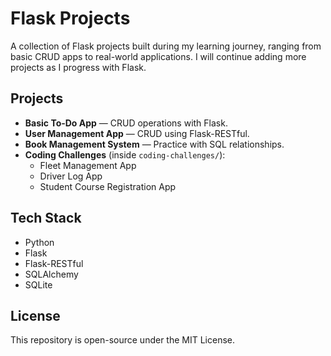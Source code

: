 # Flask Projects

A collection of Flask projects built during my learning journey, ranging from basic CRUD apps to real-world applications. I will continue adding more projects as I progress with Flask.

## Projects

- **Basic To-Do App** — CRUD operations with Flask.
- **User Management App** — CRUD using Flask-RESTful.
- **Book Management System** — Practice with SQL relationships.
- **Coding Challenges** (inside `coding-challenges/`):
  - Fleet Management App
  - Driver Log App
  - Student Course Registration App

## Tech Stack

- Python
- Flask
- Flask-RESTful
- SQLAlchemy
- SQLite

## License

This repository is open-source under the MIT License.
